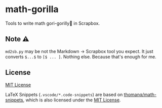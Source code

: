 # math-gorilla

Tools to write math gori-gorilly🦍 in Scrapbox.



## Note ⚠
`md2sb.py` may be not the Markdown -> Scrapbox tool you expect. It just converts `$...$` to `[$ ... ]`. Nothing else. Because that's enough for me.

## License
[MIT License](./LICENSE)

LaTeX Snippets (`.vscode/*.code-snippets`) are based on [thomanq/math-snippets](https://github.com/thomanq/math-snippets), which is also licensed under the [MIT License](https://opensource.org/licenses/mit-license.php).
